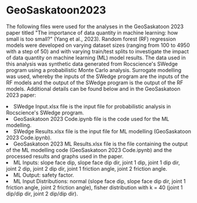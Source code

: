 # GeoSaskatoon2023
The following files were used for the analyses in the GeoSaskatoon 2023 paper titled "The importance of data quantity in machine learning: how small is too small?" (Yang et al., 2023). Random forest (RF) regression models were developed on varying dataset sizes (ranging from 100 to 4950 with a step of 50) and with varying train/test splits to investigate the impact of data quantity on machine learning (ML) model results. The data used in this analysis was synthetic data generated from Rocscience's SWedge program using a probabilistic Monte Carlo analysis. Surrogate modelling was used, whereby the inputs of the SWedge program are the inputs of the RF models and the output of the SWedge program is the output of the RF models. Additional details can be found below and in the GeoSaskatoon 2023 paper:
<li>SWedge Input.xlsx file is the input file for probabilistic analysis in Rocscience's SWedge program.</li>
<li>GeoSaskatoon 2023 Code.ipynb file is the code used for the ML modelling.</li>
<li>SWedge Results.xlsx file is the input file for ML modelling (GeoSaskatoon 2023 Code.ipynb).</li>
<li>GeoSaskatoon 2023 ML Results.xlsx file is the file containing the output of the ML modelling code (GeoSaskatoon 2023 Code.ipynb) and the processed results and graphs used in the paper.</li>
<li>ML Inputs: slope face dip, slope face dip dir, joint 1 dip, joint 1 dip dir, joint 2 dip, joint 2 dip dir, joint 1 friction angle, joint 2 friction angle.</li>
<li>ML Output: safety factor.</li>
<li>ML Input Distributions: normal (slope face dip, slope face dip dir, joint 1 friction angle, joint 2 friction angle), fisher distribution with k = 40 (joint 1 dip/dip dir, joint 2 dip/dip dir).</li>
